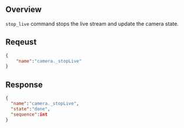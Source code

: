 ## Overview

`stop_live` command stops the live stream and update the camera state.

## Reqeust

```json
{
	"name":"camera._stopLive"
}
```



## Response

```json
{
  "name":"camera._stopLive",
  "state":"done",
  "sequence":int
}
```

